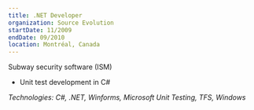 ```yaml
---
title: .NET Developer
organization: Source Evolution
startDate: 11/2009
endDate: 09/2010
location: Montréal, Canada
---
```


Subway security software (ISM)

- Unit test development in C#

*Technologies: C#, .NET, Winforms, Microsoft Unit Testing, TFS, Windows*
